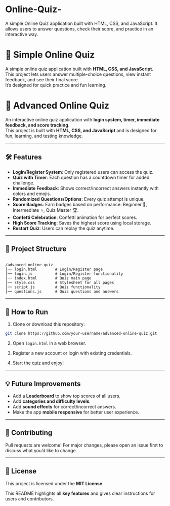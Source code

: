 # Online-Quiz-
A simple Online Quiz application built with HTML, CSS, and JavaScript.  It allows users to answer questions, check their score, and practice in an interactive way.
# 📝 Simple Online Quiz

A simple online quiz application built with **HTML, CSS, and JavaScript**.  
This project lets users answer multiple-choice questions, view instant feedback, and see their final score.  
It’s designed for quick practice and fun learning.

# 🎯 Advanced Online Quiz

An interactive online quiz application with **login system, timer, immediate feedback, and score tracking**.  
This project is built with **HTML, CSS, and JavaScript** and is designed for fun, learning, and testing knowledge.

---

## 🛠 Features

- **Login/Register System**: Only registered users can access the quiz.  
- **Quiz with Timer**: Each question has a countdown timer for added challenge.  
- **Immediate Feedback**: Shows correct/incorrect answers instantly with colors and emojis.  
- **Randomized Questions/Options**: Every quiz attempt is unique.  
- **Score Badges**: Earn badges based on performance: Beginner 🐣, Intermediate ⭐, Quiz Master 🏆.  
- **Confetti Celebration**: Confetti animation for perfect scores.  
- **High Score Tracking**: Saves the highest score using local storage.  
- **Restart Quiz**: Users can replay the quiz anytime.

---

## 📂 Project Structure

```

/advanced-online-quiz
│── login.html        # Login/Register page
│── login.js          # Login/Register functionality
│── index.html        # Quiz main page
│── style.css         # Stylesheet for all pages
│── script.js         # Quiz functionality
│── questions.js      # Quiz questions and answers

````

---

## 🚀 How to Run

1. Clone or download this repository:
```bash
git clone https://github.com/your-username/advanced-online-quiz.git
````

2. Open `login.html` in a web browser.

3. Register a new account or login with existing credentials.

4. Start the quiz and enjoy!

---

## 💡 Future Improvements

* Add a **Leaderboard** to show top scores of all users.
* Add **categories and difficulty levels**.
* Add **sound effects** for correct/incorrect answers.
* Make the app **mobile responsive** for better user experience.

---

## 🤝 Contributing

Pull requests are welcome! For major changes, please open an issue first to discuss what you’d like to change.

---

## 📜 License

This project is licensed under the **MIT License**.



This README highlights all **key features** and gives clear instructions for users and contributors.  




